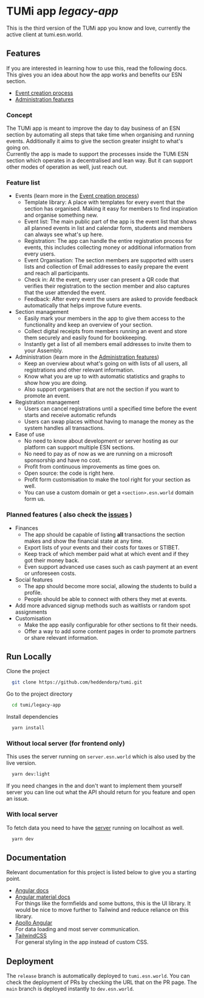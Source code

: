 # TUMi app _legacy-app_

This is the third version of the TUMi app you know and love, currently the active client at tumi.esn.world.

## Features

If you are interested in learning how to use this, read the following docs. This gives you an idea about how the app works and benefits our ESN section.

- [Event creation process](./event-journey.md)
- [Administration features](./admin-features.md)

### Concept

The TUMi app is meant to improve the day to day business of an ESN section by automating all steps that take time when organising and running events. Additionally it aims to give the section greater insight to what's going on.  
Currently the app is made to support the processes inside the TUMi ESN section which operates in a decentralised and lean way. But it can support other modes of operation as well, just reach out.

### Feature list

- Events (learn more in the [Event creation process](./event-journey.md))
  - Template library: A place with templates for every event that the section has organised. Making it easy for members to find inspiration and organise something new.
  - Event list: The main public part of the app is the event list that shows all planned events in list and calendar form, students and members can always see what's up here.
  - Registration: The app can handle the entire registration process for events, this includes collecting money or additional information from every users.
  - Event Organisation: The section members are supported with users lists and collection of Email addresses to easily prepare the event and reach all participants.
  - Check in: At the event, every user can present a QR code that verifies their registration to the section member and also captures that the user attended the event.
  - Feedback: After every event the users are asked to provide feedback automatically that helps improve future events.
- Section management
  - Easily mark your members in the app to give them access to the functionality and keep an overview of your section.
  - Collect digital receipts from members running an event and store them securely and easily found for bookkeeping.
  - Instantly get a list of all members email addresses to invite them to your Assembly.
- Administration (learn more in the [Administration features](./admin-features.md))
  - Keep an overview about what's going on with lists of all users, all registrations and other relevant information.
  - Know what you are up to with automatic statistics and graphs to show how you are doing.
  - Also support organisers that are not the section if you want to promote an event.
- Registration management
  - Users can cancel registrations until a specified time before the event starts and receive automatic refunds
  - Users can swap places without having to manage the money as the system handles all transactions.
- Ease of use
  - No need to know about development or server hosting as our platform can support multiple ESN sections.
  - No need to pay as of now as we are running on a microsoft sponsorship and have no cost.
  - Profit from continuous improvements as time goes on.
  - Open source: the code is right here.
  - Profit form customisation to make the tool right for your section as well.
  - You can use a custom domain or get a `<section>.esn.world` domain form us.

### Planned features ( also check the [issues](https://github.com/heddendorp/tumi/issues) )

- Finances
  - The app should be capable of listing **all** transactions the section makes and show the financial state at any time.
  - Export lists of your events and their costs for taxes or STIBET.
  - Keep track of which member paid what at which event and if they got their money back.
  - Even support advanced use cases such as cash payment at an event or unforeseen costs.
- Social features
  - The app should become more social, allowing the students to build a profile.
  - People should be able to connect with others they met at events.
- Add more advanced signup methods such as waitlists or random spot assignments
- Customisation
  - Make the app easily configurable for other sections to fit their needs.
  - Offer a way to add some content pages in order to promote partners or share relevant information.

## Run Locally

Clone the project

```bash
  git clone https://github.com/heddendorp/tumi.git
```

Go to the project directory

```bash
  cd tumi/legacy-app
```

Install dependencies

```bash
  yarn install
```

### Without local server (for frontend only)

This uses the server running on `server.esn.world` which is also used by the live version.

```bash
  yarn dev:light
```

If you need changes in the and don't want to implement them yourself server you can line
out what the API should return for you feature and open an issue.

### With local server

To fetch data you need to have the [server](../server) running on localhost as well.

```bash
  yarn dev
```

## Documentation

Relevant documentation for this project is listed below to give you a starting point.

- [Angular docs](https://angular.io/docs)
- [Angular material docs](https://material.angular.io/components/categories)  
  For things like the formfields and some buttons, this is the UI library.
  It would be nice to move further to Tailwind and reduce reliance on this library.
- [Apollo Angular](https://apollo-angular.com/docs/)  
  For data loading and most server communication.
- [TailwindCSS](https://tailwindcss.com/docs/utility-first)  
  For general styling in the app instead of custom CSS.

## Deployment

The `release` branch is automatically deployed to `tumi.esn.world`.
You can check the deployment of PRs by checking the URL that on the PR page.
The `main` branch is deployed instantly to `dev.esn.world`.
